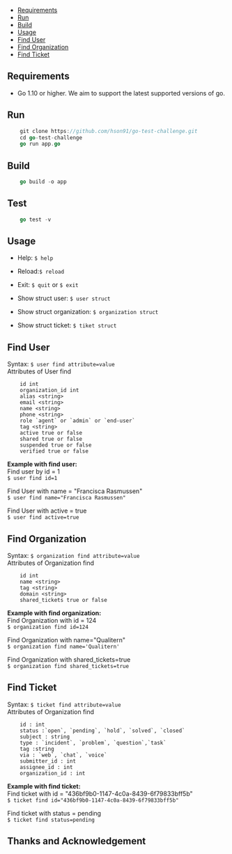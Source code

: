 
- [Requirements](#requirements)
- [Run](#run)
- [Build](#build)
- [Usage](#usage)
- [Find User](#find-user)
- [Find Organization](#find-organization)
- [Find Ticket](#find-ticket)

## Requirements

- Go 1.10 or higher. We aim to support the latest supported versions of go.

## Run
```go 
    git clone https://github.com/hson91/go-test-challenge.git
    cd go-test-challenge
    go run app.go
```

## Build
```go 
    go build -o app
```

## Test
```go 
    go test -v
```

## Usage
- Help: ```$ help``` 

- Reload:```$ reload```

- Exit:  ```$ quit``` or ```$ exit```

- Show struct user:  ```$ user struct```

- Show struct organization:  ```$ organization struct```

- Show struct ticket: ```$ tiket struct```

## Find User
Syntax: ```$ user find attribute=value ```\
Attributes of User find
``` 
    id int
    organization_id int
    alias <string>
    email <string>
    name <string>
    phone <string>
    role `agent` or `admin` or `end-user`
    tag <string>
    active true or false
    shared true or false
    suspended true or false
    verified true or false
```
**Example with find user:**\
Find user by id = 1\
```$ user find id=1```

Find User with name = "Francisca Rasmussen"\
```$ user find name="Francisca Rasmussen"```

Find User with active = true\
```$ user find active=true```

## Find Organization
Syntax: ```$ organization find attribute=value```\
Attributes of Organization find
``` 
    id int
    name <string>
    tag <string>
    domain <string>
    shared_tickets true or false
```
**Example with find organization:**\
Find Organization with id = 124\
```$ organization find id=124```

Find Organization with name="Qualitern"\
```$ organization find name='Qualitern'```

Find Organization with shared_tickets=true\
```$ organization find shared_tickets=true```

## Find Ticket
Syntax: ```$ ticket find attribute=value ```\
Attributes of Organization find
``` 
    id : int
    status :`open`, `pending`, `hold`, `solved`, `closed`
    subject : string
    type : `incident`, `problem`, `question`,`task`
    tag :string
    via : `web`, `chat`, `voice`
    submitter_id : int
    assignee_id : int
    organization_id : int
```
**Example with find ticket:** \
Find ticket with id = "436bf9b0-1147-4c0a-8439-6f79833bff5b"\
```$ ticket find id="436bf9b0-1147-4c0a-8439-6f79833bff5b" ```

Find ticket with status = pending\
```$ ticket find status=pending ```
## Thanks and Acknowledgement 
